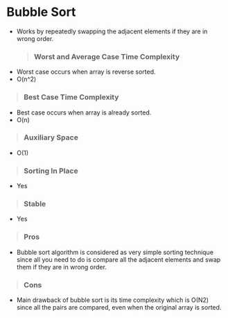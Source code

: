 # Bubble Sort

- Works by repeatedly swapping the adjacent elements if they are in wrong order.
  > ### Worst and Average Case Time Complexity

* Worst case occurs when array is reverse sorted.
* O(n^2)

> ### Best Case Time Complexity

- Best case occurs when array is already sorted.
- O(n)

> ### Auxiliary Space

- O(1)

> ### Sorting In Place

- Yes

> ### Stable

- Yes

> ### Pros

- Bubble sort algorithm is considered as very simple sorting technique since all you need to do is compare all the adjacent elements and swap them if they are in wrong order.

> ### Cons

- Main drawback of bubble sort is its time complexity which is O(N2) since all the pairs are compared, even when the original array is sorted.
